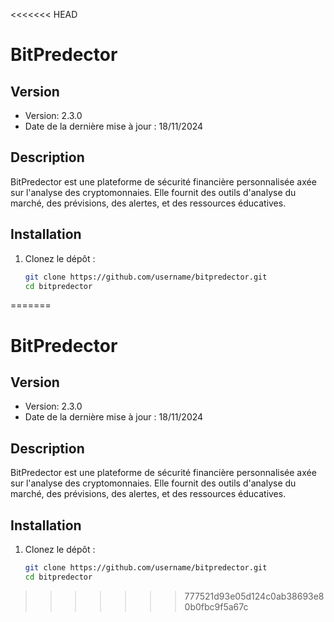 <<<<<<< HEAD
# BitPredector

## Version
- Version: 2.3.0
- Date de la dernière mise à jour : 18/11/2024

## Description
BitPredector est une plateforme de sécurité financière personnalisée axée sur l'analyse des cryptomonnaies. Elle fournit des outils d'analyse du marché, des prévisions, des alertes, et des ressources éducatives.

## Installation

1. Clonez le dépôt :
   ```bash
   git clone https://github.com/username/bitpredector.git
   cd bitpredector
=======
# BitPredector

## Version
- Version: 2.3.0
- Date de la dernière mise à jour : 18/11/2024

## Description
BitPredector est une plateforme de sécurité financière personnalisée axée sur l'analyse des cryptomonnaies. Elle fournit des outils d'analyse du marché, des prévisions, des alertes, et des ressources éducatives.

## Installation

1. Clonez le dépôt :
   ```bash
   git clone https://github.com/username/bitpredector.git
   cd bitpredector
>>>>>>> 777521d93e05d124c0ab38693e80b0fbc9f5a67c
